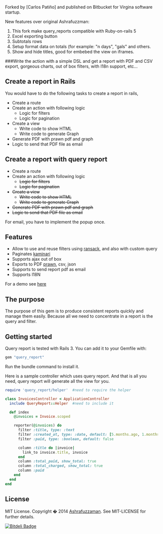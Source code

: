 Forked by [Carlos Patiño] and published on Bitbucket for Virgina software startup.

New features over original Ashrafuzzman:

1. This fork make query_reports compatible with Ruby-on-rails 5
2. Excel exporting button
3. Subtotals rows
4. Setup format data on totals (for example: "n days", "gals" and others.
5. Show and hide titles, good for embebed the view on iframes.


###Write the action with a simple DSL and get a report with PDF and CSV export, gorgeous charts, out of box filters, with I18n support, etc...  

Create a report in Rails
------------------------

You would have to do the following tasks to create a report in rails,

- Create a route
- Create an action with following logic
    - Logic for filters
    - Logic for pagination
- Create a view
    - Write code to show HTML
    - Write code to generate Graph
- Generate PDF with prawn pdf and graph
- Logic to send that PDF file as email

Create a report with query report
---------------------------------

- Create a route
- Create an action with following logic
    - ~~Logic for filters~~
    - ~~Logic for pagination~~
- ~~Create a view~~
    - ~~Write code to show HTML~~
    - ~~Write code to generate Graph~~
- ~~Generate PDF with prawn pdf and graph~~
- ~~Logic to send that PDF file as email~~

For email, you have to implement the popup once.

Features
--------

- Allow to use and reuse filters using [ransack](https://github.com/activerecord-hackery/ransack), and also with custom query
- Paginates [kaminari](https://github.com/amatsuda/kaminari)
- Supports ajax out of box 
- Exports to PDF [prawn](https://github.com/prawnpdf/prawn), csv, json
- Supports to send report pdf as email
- Supports I18N

For a demo see [here](http://query-report-demo.herokuapp.com)

## The purpose
The purpose of this gem is to produce consistent reports quickly and manage them easily. Because all we need to
concentrate in a report is the query and filter.

## Getting started
Query report is tested with Rails 3. You can add it to your Gemfile with:

```ruby
gem "query_report"
```

Run the bundle command to install it.

Here is a sample controller which uses query report. And that is all you need, query report will generate all the view for you.

```ruby
require 'query_report/helper'  #need to require the helper

class InvoicesController < ApplicationController
  include QueryReport::Helper  #need to include it

  def index
    @invoices = Invoice.scoped

    reporter(@invoices) do
      filter :title, type: :text
      filter :created_at, type: :date, default: [5.months.ago, 1.months.from_now]
      filter :paid, type: :boolean, default: false

      column :title do |invoice|
        link_to invoice.title, invoice
      end
      column :total_paid, show_total: true
      column :total_charged, show_total: true
      column :paid
    end
  end
end
```

## License
MIT License. Copyright � 2014 [Ashrafuzzaman](http://ashrafuzzaman.github.io). See MIT-LICENSE for further details.

[![Bitdeli Badge](https://d2weczhvl823v0.cloudfront.net/ashrafuzzaman/query_report/trend.png)](https://bitdeli.com/free "Bitdeli Badge")

